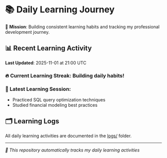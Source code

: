 # 📚 Daily Learning Journey

🎯 **Mission**: Building consistent learning habits and tracking my professional development journey.

## 📊 Recent Learning Activity

**Last Updated**: 2025-11-01 at 21:00 UTC

### 🔥 Current Learning Streak: Building daily habits!

### 📝 Latest Learning Session:
- Practiced SQL query optimization techniques
- Studied financial modeling best practices

## 🗂️ Learning Logs

All daily learning activities are documented in the [logs/](./logs/) folder.

---
*🤖 This repository automatically tracks my daily learning activities*
